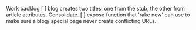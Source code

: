 Work backlog
[ ] blog creates two titles, one from the stub, the other from article attributes. Consolidate.
[ ] expose function that 'rake new' can use to make sure a blog/ special page never create conflicting URLs. 
